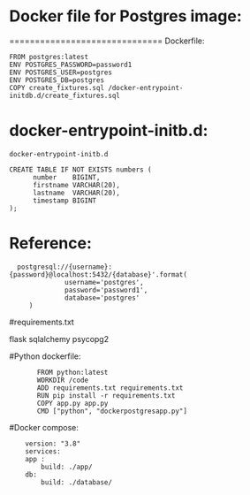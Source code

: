 # Docker file for Postgres image:
  ==============================
Dockerfile:

    FROM postgres:latest
    ENV POSTGRES_PASSWORD=password1
    ENV POSTGRES_USER=postgres
    ENV POSTGRES_DB=postgres
    COPY create_fixtures.sql /docker-entrypoint-initdb.d/create_fixtures.sql


docker-entrypoint-initb.d:
=========================
    docker-entrypoint-initb.d

    CREATE TABLE IF NOT EXISTS numbers (
          number    BIGINT,
          firstname VARCHAR(20),
          lastname  VARCHAR(20),
          timestamp BIGINT
    );


# Reference:

      postgresql://{username}:{password}@localhost:5432/{database}'.format(
                  username='postgres',
                  password='password1',
                  database='postgres'
         )
         
#requirements.txt

flask
sqlalchemy
psycopg2


#Python dockerfile:

           FROM python:latest
           WORKDIR /code
           ADD requirements.txt requirements.txt
           RUN pip install -r requirements.txt
           COPY app.py app.py
           CMD ["python", "dockerpostgresapp.py"]



#Docker compose:


        version: "3.8"
        services:
        app :
            build: ./app/
        db:
            build: ./database/
